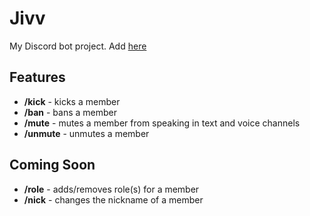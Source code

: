# Jivv

My Discord bot project. Add [here](https://discord.com/oauth2/authorize?client_id=1067251449098149978&permissions=8&scope=applications.commands%20bot)


## Features

- **/kick** - kicks a member
- **/ban** - bans a member
- **/mute** - mutes a member from speaking in text and voice channels
- **/unmute** - unmutes a member

## Coming Soon

- **/role** - adds/removes role(s) for a member
- **/nick** - changes the nickname of a member